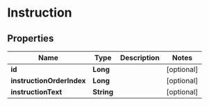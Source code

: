 
# Instruction

## Properties
Name | Type | Description | Notes
------------ | ------------- | ------------- | -------------
**id** | **Long** |  |  [optional]
**instructionOrderIndex** | **Long** |  |  [optional]
**instructionText** | **String** |  |  [optional]



